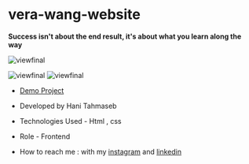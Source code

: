 # vera-wang-website
**Success isn't about the end result, it's about what you learn along the way**

![viewfinal](https://s6.uupload.ir/files/screenshot_(6)_3cej.jpeg)

![viewfinal](https://s6.uupload.ir/files/screenshot_(7)_ho4.jpeg)
![viewfinal](https://s6.uupload.ir/files/screenshot_(9)_c2eq.jpeg)
- [Demo Project](https://haniehtahmaseb.github.io/vera-wang-website/verawang.html)

- Developed by Hani Tahmaseb

- Technologies Used - Html , css

- Role - Frontend

- How to reach me : with my [instagram](https://instagram.com/haniehtahmaseb) and [linkedin](https://linkedin.com/in/hani-tahmaseb-a52212212)


